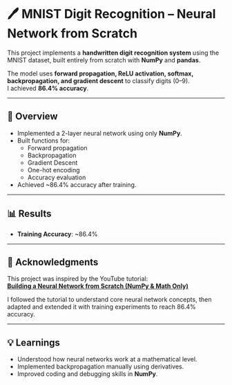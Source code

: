 # 🖊️ MNIST Digit Recognition – Neural Network from Scratch

This project implements a **handwritten digit recognition system** using the MNIST dataset, built entirely from scratch with **NumPy** and **pandas**.  

The model uses **forward propagation, ReLU activation, softmax, backpropagation, and gradient descent** to classify digits (0–9).  
I achieved **86.4% accuracy**.

---

## 📌 Overview
- Implemented a 2-layer neural network using only **NumPy**.
- Built functions for:
  - Forward propagation
  - Backpropagation
  - Gradient Descent
  - One-hot encoding
  - Accuracy evaluation
- Achieved ~86.4% accuracy after training.

---

## 📊 Results
- **Training Accuracy**: ~86.4%  

---

## 🙏 Acknowledgments
This project was inspired by the YouTube tutorial:  
**[Building a Neural Network from Scratch (NumPy & Math Only)](https://youtu.be/w8yWXqWQYmU?si=N04d287lyjWtS4Rk)**  

I followed the tutorial to understand core neural network concepts, then adapted and extended it with training experiments to reach 86.4% accuracy.

---

## 💡 Learnings
- Understood how neural networks work at a mathematical level.  
- Implemented backpropagation manually using derivatives.  
- Improved coding and debugging skills in **NumPy**.  

